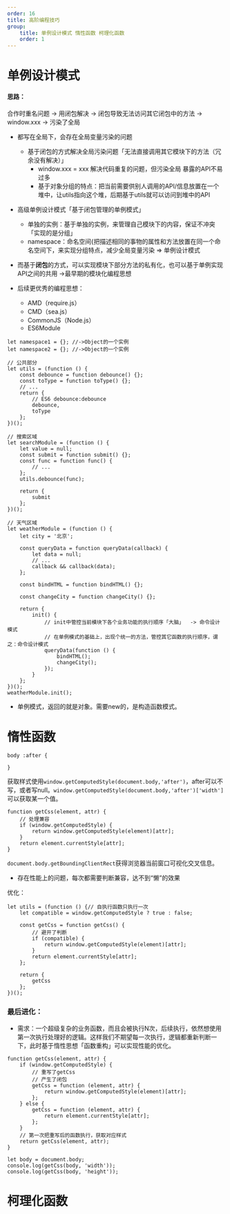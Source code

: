 ```yaml
---
order: 16
title: 高阶编程技巧
group:
    title: 单例设计模式 惰性函数 柯理化函数
    order: 1
---
```


# 单例设计模式

#### 思路：
合作时重名问题 -> 用闭包解决 -> 闭包导致无法访问其它闭包中的方法 -> window.xxx -> 污染了全局

* 都写在全局下，会存在全局变量污染的问题
  + 基于闭包的方式解决全局污染问题「无法直接调用其它模块下的方法（冗余没有解决）」
    + window.xxx = xxx 解决代码重复的问题，但污染全局  暴露的API不易过多
    + 基于对象分组的特点：把当前需要供别人调用的API/信息放置在一个堆中，让utils指向这个堆，后期基于utils就可以访问到堆中的API

* 高级单例设计模式「基于闭包管理的单例模式」
  + 单独的实例：基于单独的实例，来管理自己模块下的内容，保证不冲突「实现的是分组」
  + namespace：命名空间{把描述相同的事物的属性和方法放置在同一个命名空间下，来实现分组特点，减少全局变量污染 => 单例设计模式

* 而基于**闭包**的方式，可以实现模块下部分方法的私有化，也可以基于单例实现API之间的共用 ->最早期的模块化编程思想 

* 后续更优秀的编程思想：
  + AMD（require.js）
  + CMD（sea.js）
  + CommonJS（Node.js）
  + ES6Module

```
let namespace1 = {}; //->Object的一个实例
let namespace2 = {}; //->Object的一个实例 
```

```
// 公共部分
let utils = (function () {
    const debounce = function debounce() {};
    const toType = function toType() {};
    // ...
    return {
        // ES6 debounce:debounce
        debounce,
        toType
    };
})();
```

```
// 搜索区域
let searchModule = (function () {
    let value = null;
    const submit = function submit() {};
    const func = function func() {
        // ...
    };
    utils.debounce(func);

    return {
        submit
    };
})();
```

```
// 天气区域
let weatherModule = (function () {
    let city = '北京';

    const queryData = function queryData(callback) {
        let data = null;
        // ...
        callback && callback(data);
    };

    const bindHTML = function bindHTML() {};

    const changeCity = function changeCity() {};

    return {
        init() {
            // init中管控当前模块下各个业务功能的执行顺序「大脑」  -> 命令设计模式
            // 在单例模式的基础上，出现个统一的方法，管控其它函数的执行顺序，谓之：命令设计模式
            queryData(function () {
                bindHTML();
                changeCity();
            });
        }
    };
})();
weatherModule.init();
```

* 单例模式，返回的就是对象。需要new的，是构造函数模式。

# 惰性函数

```
body :after {

}
```
获取样式使用`window.getComputedStyle(document.body,'after')`，after可以不写，或者写null。`window.getComputedStyle(document.body,'after')['width']`可以获取某一个值。

```
function getCss(element, attr) {
    // 处理兼容
    if (window.getComputedStyle) {
        return window.getComputedStyle(element)[attr];
    }
    return element.currentStyle[attr];
}
```

`document.body.getBoundingClientRect`获得浏览器当前窗口可视化交叉信息。

* 存在性能上的问题，每次都需要判断兼容，达不到“懒”的效果

优化：
```
let utils = (function () {// 自执行函数只执行一次
    let compatible = window.getComputedStyle ? true : false;

    const getCss = function getCss() {
        // 避开了判断
        if (compatible) {
            return window.getComputedStyle(element)[attr];
        }
        return element.currentStyle[attr];
    };

    return {
        getCss
    };
})();
```

### 最后进化：

* 需求：一个超级复杂的业务函数，而且会被执行N次，后续执行，依然想使用第一次执行处理好的逻辑。这样我们不期望每一次执行，逻辑都重新判断一下，此时基于惰性思想「函数重构」可以实现性能的优化。

```
function getCss(element, attr) {
    if (window.getComputedStyle) {
        // 重写了getCss
        // 产生了闭包
        getCss = function (element, attr) {
            return window.getComputedStyle(element)[attr];
        };
    } else {
        getCss = function (element, attr) {
            return element.currentStyle[attr];
        };
    }
    // 第一次把重写后的函数执行，获取对应样式
    return getCss(element, attr);
}

let body = document.body;
console.log(getCss(body, 'width'));
console.log(getCss(body, 'height'));
```


# 柯理化函数